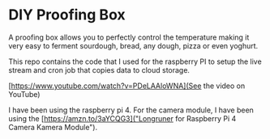 # DIY Proofing Box

A proofing box allows you to perfectly control the temperature making
it very easy to ferment sourdough, bread, any dough, pizza or even yoghurt.

This repo contains the code that I used for the raspberry PI to setup the
live stream and cron job that copies data to cloud storage.

[https://www.youtube.com/watch?v=PDeLAAloWNA](See the video on YouTube)

I have been using the raspberry pi 4. For the camera module, I have been using
the [https://amzn.to/3aYCQG3]("Longruner for Raspberry Pi 4 Camera Kamera Module").
